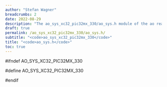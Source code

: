 ```yaml
---
author: "Stefan Wagner"
breadcrumbs: 2
date: 2022-08-29
description: "The ao_sys_xc32_pic32mx_330/ao_sys.h module of the ao real-time operating system."
draft: true
permalink: /ao_sys_xc32_pic32mx_330/ao_sys.h/ 
subtitle: "<code>ao_sys_xc32_pic32mx_330</code>"
title: "<code>ao_sys.h</code>"
toc: true
---
```


#ifndef AO_SYS_XC32_PIC32MX_330

#define AO_SYS_XC32_PIC32MX_330

#endif

